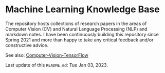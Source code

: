 # Machine Learning Knowledge Base

The repository hosts collections of research papers in the areas of Computer Vision (CV) and Natural Language Processing (NLP) and markdown notes. I have been continuously building this repository since Spring 2021 and more than happy to take any critical feedback and/or constructive advice.

See also: [Computer-Vision-TensorFlow](https://github.com/danielmao2019/Computer-Vision-TensorFlow)

Last update of this `README.md`: Tue Jan 03, 2023.
